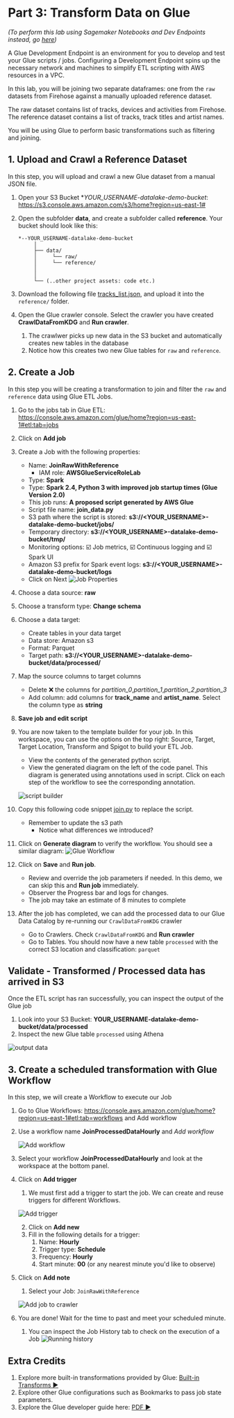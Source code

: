 # Part 3: Transform Data on Glue

_(To perform this lab using Sagemaker Notebooks and Dev Endpoints instead, go [here](../lab3_nb/))_

A Glue Development Endpoint is an environment for you to develop and test your Glue scripts / jobs.
Configuring a Development Endpoint spins up the necessary network and machines to simplify ETL scripting with AWS resources in a VPC. 

In this lab, you will be joining two separate dataframes: one from the `raw` datasets from Firehose against a manually uploaded reference dataset.

The raw dataset contains list of tracks, devices and activities from Firehose. 
The reference dataset contains a list of tracks, track titles and artist names.

You will be using Glue to perform basic transformations such as filtering and joining. 

## 1. Upload and Crawl a Reference Dataset
In this step, you will upload and crawl a new Glue dataset from a manual JSON file.

1. Open your S3 Bucket **YOUR_USERNAME-datalake-demo-bucket*: https://s3.console.aws.amazon.com/s3/home?region=us-east-1#
2. Open the subfolder **data**, and create a subfolder called **reference**. Your bucket should look like this: 

    ```
    *--YOUR_USERNAME-datalake-demo-bucket
         │
         ├── data/
         │     └── raw/
         │     └── reference/
         │     
         │
         └── (..other project assets: code etc.)
    ```
3. Download the following file [tracks_list.json](https://raw.githubusercontent.com/ryuumx/serverless-datalake-on-aws/master/lab3/tracks_list.json), and upload it into the `reference/` folder.

4. Open the Glue crawler console. Select the crawler you have created **CrawlDataFromKDG** and **Run crawler**.
	1. The crawlwer picks up new data in the S3 bucket and automatically creates new tables in the database
	2. Notice how this creates two new Glue tables for `raw` and `reference`. 

## 2. Create a Job
In this step you will be creating a transformation to join and filter the `raw` and `reference` data using Glue ETL Jobs.

1. Go to the jobs tab in Glue ETL: https://console.aws.amazon.com/glue/home?region=us-east-1#etl:tab=jobs
2. Click on **Add job**
3. Create a Job with the following properties: 
	* Name: **JoinRawWithReference**
    	* IAM role: **AWSGlueServiceRoleLab**
	* Type: **Spark**
	* Type: **Spark 2.4, Python 3 with improved job startup times (Glue Version 2.0)**
	* This job runs: **A proposed script generated by AWS Glue**
	* Script file name: **join_data.py**
	* S3 path where the script is stored: **s3://<YOUR_USERNAME>-datalake-demo-bucket/jobs/**
	* Temporary directory: **s3://<YOUR_USERNAME>-datalake-demo-bucket/tmp/**
	* Monitoring options: :ballot_box_with_check: Job metrics, :ballot_box_with_check: Continuous logging and :ballot_box_with_check: Spark UI
	* Amazon S3 prefix for Spark event logs: **s3://<YOUR_USERNAME>-datalake-demo-bucket/logs**
	* Click on Next
	![Job Properties](./img/job_properties.png)

4. Choose a data source: **raw**
5. Choose a transform type: **Change schema**
6. Choose a data target: 
	* Create tables in your data target
	* Data store: Amazon s3
	* Format: Parquet
	* Target path: **s3://<YOUR_USERNAME>-datalake-demo-bucket/data/processed/**
7. Map the source columns to target columns
	* Delete :x: the columns for *partition_0*,*partition_1*,*partition_2*,*partition_3*
	* Add column: add columns for **track_name** and **artist_name**. Select the column type as **string**
8. **Save job and edit script**

9. You are now taken to the template builder for your job. In this workspace, you can use the options on the top right: Source, Target, Target Location, Transform and Spigot to build your ETL Job.
	* View the contents of the generated python script. 
	* View the generated diagram on the left of the code panel. This diagram is generated using annotations used in script. Click on each step of the workflow to see the corresponding annotation.

	![script builder](./img/script_editor_2.png)

10. Copy this following code snippet [join.py](./join.py) to replace the script.
	* Remember to update the s3 path
        * Notice what differences we introduced?

11. Click on **Generate diagram** to verify the workflow. You should see a similar diagram: 
	![Glue Workflow](./img/new_workflow.png)	

12. Click on **Save** and **Run job**.
	* Review and override the job parameters if needed. In this demo, we can skip this and **Run job** immediately.
	* Observer the Progress bar and logs for changes. 
	* The job may take an estimate of 8 minutes to complete

13. After the job has completed, we can add the processed data to our Glue Data Catalog by re-running our `CrawlDataFromKDG` crawler
	* Go to Crawlers. Check `CrawlDataFromKDG` and **Run crawler**
	* Go to Tables. You should now have a new table `processed` with the correct S3 location and classification: `parquet`


## Validate - Transformed / Processed data has arrived in S3

Once the ETL script has ran successfully, you can inspect the output of the Glue job 

1. Look into your S3 Bucket: **YOUR_USERNAME-datalake-demo-bucket/data/processed**
2. Inspect the new Glue table `processed` using Athena

![output data](./img/processed_data.png)


## 3. Create a scheduled transformation with Glue Workflow

In this step, we will create a Workflow to execute our Job

1. Go to Glue Workflows: https://console.aws.amazon.com/glue/home?region=us-east-1#etl:tab=workflows and Add workflow
2. Use a workflow name **JoinProcessedDataHourly** and *Add workflow* 

	![Add workflow](./img/add_workflow.png)

3. Select your workflow **JoinProcessedDataHourly** and look at the workspace at the bottom panel.
4. Click on **Add trigger**
	1. We must first add a trigger to start the job. We can create and reuse triggers for different Workflows.

	![Add trigger](./img/add_trigger.png)

	2. Click on **Add new**
	3. Fill in the following details for a trigger:
		1. Name: **Hourly**
		2. Trigger type: **Schedule**
		3. Frequency: **Hourly**
		4. Start minute: **00** (or any nearest minute you'd like to observe)

5. Click on **Add note**
	1. Select your Job: `JoinRawWithReference`

	![Add job to crawler](./img/add_job_to_crawler.png)

6. You are done! Wait for the time to past and meet your scheduled minute.
	1. You can inspect the Job History tab to check on the execution of a Job
	![Running history](./img/running_history.png)

## Extra Credits

1. Explore more built-in transformations provided by Glue: [Built-in Transforms :arrow_forward:](https://docs.aws.amazon.com/glue/latest/dg/built-in-transforms.html)
2. Explore other Glue configurations such as Bookmarks to pass job state parameters.
3. Explore the Glue developer guide here: [PDF :arrow_forward:](https://docs.aws.amazon.com/glue/latest/dg/glue-dg.pdf) 

